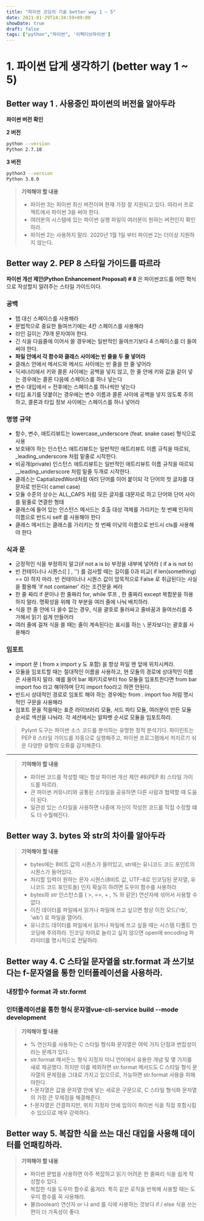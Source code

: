 ```yaml
---
title: "파이썬 코딩의 기술 better way 1 ~ 5"
date: 2021-01-29T14:34:59+09:00
showDate: true
draft: false
tags: ["python","파이썬", '이펙티브파이썬']
---
```


# 1. 파이썬 답게 생각하기 (better way 1 ~ 5)

## Better way 1 . 사용중인 파이썬의 버전을 알아두라



**파이썬 버전 확인**

**2 버전**

```sh
python --version
Python 2.7.10
```

**3 버전** 

```sh
python3 --version
Python 3.8.0
```





>**기억해야 할 내용**
>
>* 파이썬 3는 파이썬 최신 버전이며 현재 가장 잘 지원되고 있다. 따라서 프로젝트에서 파이썬 3을 써야 한다.
>* 여러분의 시스템에 있는 파이썬 실행 파일이 여러분이 원하는 버전인지 확인하라.
>* 파이썬 2는 사용하지 말라. 2020년 1월 1일 부터 파이썬 2는 더이상 지원하지 않는다.

## Better way 2. PEP 8 스타일 가이드를 따르라

**파이썬 개선 제안(Python Enhancement Proposal) # 8** 은 파이썬코드를 어떤 혁식으로 작성할지 알려주는 스타일 가이드이다. 

### 공백

* 탭 대신 스페이스를 사용해라
* 문법적으로 중요한 들여쓰기에는 4칸 스페이스를 사용해라
* 라인 길이는 79개 문자여야 한다.
* 긴 식을 다음줄에 이어서 쓸 경우에는 일반적인 들여쓰기보다 4 스페이스를 더 들여써야 한다.
* **파일 안에서 각 함수와 클래스 사이에는 빈 줄을 두 줄 넣어라**
* 클래스 안에서 메서드와 메서드 사이에는 빈 줄을 한 줄 넣어라
* 딕셔너리에서 키와 콜론 사이에는 공백을 넣지 않고, 한 줄 안에 키와 값을 같이 넣는 경우에는 콜론 다음에 스페이스를 하나 넣는다
* 변수 대입에서 = 전후에는 스페이스를 하나씩만 넣는다
* 타입 표기를 덧붙이는 경우에는 변수 이름과 콜론 사이에 공백을 넣지 않도록 주의하고, 콜론과 타입 정보 사이에는 스페이스를 하나 넣어라

### 명명 규약

* 함수, 변수, 애트리뷰트는 lowercase_underscore (feat. snake case) 형식으로 사용
* 보호돼야 하는 인스턴스 애트리뷰트는 일반적인 애트리뷰트 이름 규칙을 따르되, _leading_underscore 처럼 밑줄로 시작한다.
* 비공개(private) 인스턴스 애트리뷰트는 일반적인 애트리뷰트 이름 규칙을 따르되 __leading_underscore 처럼 밑줄 두개로 시작한다.
* 클래스는 CaptializedWord처럼 여러 단어를 이어 붙이되 각 단어의 첫 글자를 대문자로 만든다( camel case)
* 모듈 수준의 상수는 ALL_CAPS 처럼 모든 글자를 대문자로 하고 단어와 단어 사이를 밑줄로 연결한 형태
* 클래스에 들어 있는 인스턴스 메서드는 호출 대상 객체를 가리키는 첫 번째 인자의 이름으로 반드시 self 를 사용해야 한다
* 클래스 메서드는 클래스를 가리키는 첫 번째 이낮의 이름으로 반드시 cls를 사용해야 한다

### 식과 문

* 긍정적인 식을 부정하지 말고(if not a is b) 부정을 내부에 넣어라 ( if a is not b)
* 빈 컨테이너나 시퀀스([ ] , '') 를 검사할 때는 길이를 0과 비교( if len(something) == 0) 하지 마라. 빈 컨테이너나 시퀀스 값이 암묵적으로 False 로 취급된다는 사실을 활용해 'if not container' 라는 조건문을 써라 
* 한 줄 짜리 if 문이나 한 줄짜리 for, while 루프 ,  한 줄짜리 except 복합문을 하용하지 말라. 명확성을 위해 각 부분을 여러 줄에 나눠 배치하라. 
* 식을 한 줄 안에 다 쓸수 없는 경우, 식을 괄호로 둘러싸고 줄바꿈과 들여쓰리를 추가해서 읽기 쉽게 만들어라
* 여러 줄에 걸쳐 식을 쓸 때는 줄이 계속된다는 표시를 하는 `\` 문자보다는 괄호를 사용해라

### 임포트

* import 문 ( from x import y 도 포함) 을 항상 파일 맨 앞에 위치시켜라.
* 모듈을 임포트할 때는 절대적인 이름을 사용하고, 현 모듈의 경로에 상대적인 이름은 사용하지 말라. 예를 들어 bar 패키지로부터 foo 모듈을 임포트한다면 from bar import foo 라고 해야하며 단지 import foo라고 하면 안된다.
* 반드시 상대적인 경로로 임포트 해야 하는 경우에는 from . import foo 처럼 명시적인 구문을 사용해라
* 임포트 문을 적을때는 표준 라이브러리 모듈, 서드 파티 모듈, 여러분이 만든 모듈 순서로 섹션을 나눠라. 각 세션에서는 알파벳 순서로 모듈을 임포트하라.

> Pylynt 도구는 파이썬 소스 코드를 분석하는 유명한 정적 분석기다. 파이린트는 PEP 8 스타일 가이드를 자동으로 실행해주고, 파이썬 프로그램에서 저지르기 쉬운 다양한 유형의 오류를 감지해준다.



---



>**기억해야 할 내용**
>
>* 파이썬 코드를 작성할 때는 항상 파이썬 개선 제안 #8(PEP 8) 스타일 가이드를 따르라.
>* 큰 파이썬 커뮤니티와 공통된 스타일을 공유하면 다른 사람과 협력할 때 도움이 된다.
>* 일관성 있는 스타일을 사용하면 나중에 자신이 작성한 코드를 직접 수정할 떄도 더 수월해진다.





## Better way 3.  bytes 와 str의 차이를 알아두라

>**기억해야 할 내용**
>
>* bytes에는 8비트 값의 시퀀스가 들어있고, str에는 유니코드 코드 포인트의 시퀀스가 들어있다.
>* 처리할 입력이 원하는 문자 시퀀스(8비트 값, UTF-8로 인코딩된 문자열, 유니코드 코드 포인트들) 인지 확실히 하려면 도우미 함수를 사용하라
>* bytes와 str 인스턴스를 ( >, ==, + , % 와 같은) 연산자에 섞어서 사용할 수 없다.
>* 이진 데이터를 파일에서 읽거나 파일에 쓰고 싶으면 항상 이진 모드('rb', 'wb') 로 파일을 열어라.
>* 유니코드 데이터를 파일에서 읽거나 파일에 쓰고 싶을 때는 시스템 디폴트 인코딩에 주의하라. 인코딩 차이로 놀라고 싶지 않으면 open에 encoding 파라미터를 명시적으로 전달하라.

## Better way 4.  C 스타일 문자열을 str.format 과 쓰기보다는 f-문자열을 통한 인터폴레이션을 사용하라.

### 내장함수 format 과 str.formt

### 인터폴레이션을 통한 형식 문자열vue-cli-service build --mode development

> **기억해야 할 내용**
>
> * % 연산자를 사용하는 C 스타일 형식화 문자열은 여럭 가지 단점과 번잡성이라는 문제가 있다.
> * str.format 메서든느 형식 지정자 미니 언어에서 유용한 개념 및 몇 가지를 새로 제공했다. 하지만 이를 제외하면 str.format 메서드도 C 스타일 형식 문자열의 문제점을 그대로 가지고 있으므로, 가능하면 str.format 사용을 피해야한다.
> * f-문자열은 값을 문자열 안에 넣는 새로운 구문으로, C 스타일 형식화 문자열의 가장 큰 무제점을 해결해준다.
> * f-문자열은 간결하지만, 위치 지정자 안에 임의이 파이썬 식을 직접 포함시킬 수 있으므로 매우 강력하다.

## Better way 5. 복잡한 식을 쓰는 대신 대입을 사용해 데이터를 언패킹하라.

> **기억해야 할 내용**
>
> * 파이썬 문법을 사용하면 아주 복잡하고 읽기 어려운  한 줄짜리 식을 쉽게 작성할수 있다.
> * 복잡한 식을 도우미 함수로 옮겨라. 특히 같은 로직을 반복해 사용할 때는 도우미 함수를 꼭 사용해라.
> * 불(boolean) 연산자 or 나 and 를 식에 사용하는 것보다 if / else 식을 쓰는 편이 더 가독성이 좋다.

